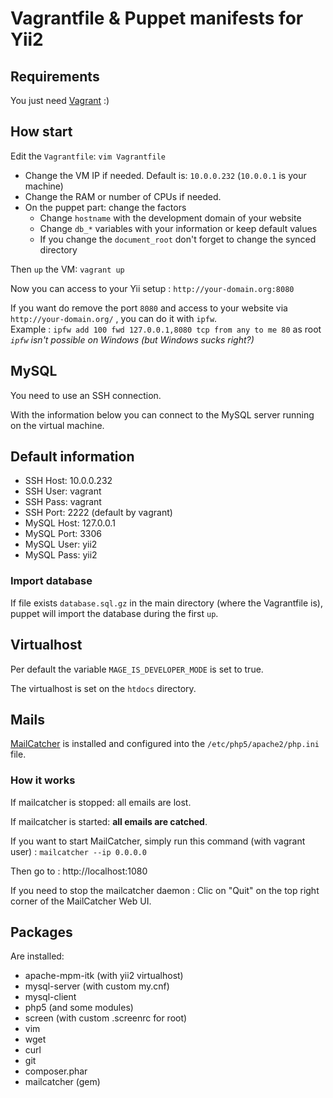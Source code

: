# Vagrantfile & Puppet manifests for Yii2

## Requirements

You just need [Vagrant][vagrant] :)

## How start

Edit the `Vagrantfile`: `vim Vagrantfile`

*   Change the VM IP if needed. Default is: `10.0.0.232` (`10.0.0.1` is your machine)
*   Change the RAM or number of CPUs if needed.
*   On the puppet part: change the factors
    *   Change `hostname` with the development domain of your website
    *   Change `db_*` variables with your information or keep default values
    *   If you change the `document_root` don't forget to change the synced directory

Then `up` the VM: `vagrant up`

Now you can access to your Yii setup : `http://your-domain.org:8080`

If you want do remove the port `8080` and access to your website via `http://your-domain.org/` , you can do it with `ipfw`.  
Example : `ipfw add 100 fwd 127.0.0.1,8080 tcp from any to me 80` as root  
*`ipfw` isn't possible on Windows (but Windows sucks right?)*

## MySQL

You need to use an SSH connection.

With the information below you can connect to the MySQL server running on the virtual machine.

## Default information

* SSH Host: 10.0.0.232
* SSH User: vagrant
* SSH Pass: vagrant
* SSH Port: 2222 (default by vagrant)
* MySQL Host: 127.0.0.1
* MySQL Port: 3306
* MySQL User: yii2
* MySQL Pass: yii2

### Import database

If file exists `database.sql.gz` in the main directory (where the Vagrantfile is), puppet will import the database during the first `up`.

## Virtualhost

Per default the variable `MAGE_IS_DEVELOPER_MODE` is set to true.

The virtualhost is set on the `htdocs` directory.

## Mails

[MailCatcher][mailcatcher] is installed and configured into the `/etc/php5/apache2/php.ini` file.

### How it works

If mailcatcher is stopped: all emails are lost.

If mailcatcher is started: **all emails are catched**.

If you want to start MailCatcher, simply run this command (with vagrant user) : `mailcatcher --ip 0.0.0.0`

Then go to : http://localhost:1080

If you need to stop the mailcatcher daemon : Clic on "Quit" on the top right corner of the MailCatcher Web UI.

## Packages

Are installed:

* apache-mpm-itk (with yii2 virtualhost)
* mysql-server (with custom my.cnf)
* mysql-client
* php5 (and some modules)
* screen (with custom .screenrc for root)
* vim
* wget
* curl
* git
* composer.phar
* mailcatcher (gem)

[vagrant]: http://vagrantup.com
[mailcatcher]: http://mailcatcher.me
